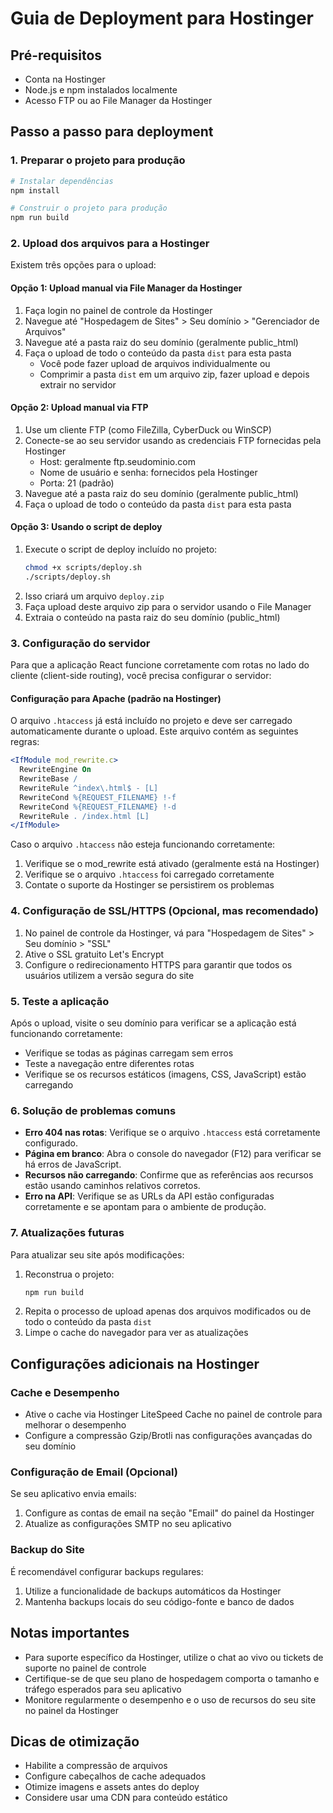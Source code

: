 
# Guia de Deployment para Hostinger

## Pré-requisitos
- Conta na Hostinger
- Node.js e npm instalados localmente
- Acesso FTP ou ao File Manager da Hostinger

## Passo a passo para deployment

### 1. Preparar o projeto para produção

```bash
# Instalar dependências
npm install

# Construir o projeto para produção
npm run build
```

### 2. Upload dos arquivos para a Hostinger

Existem três opções para o upload:

#### Opção 1: Upload manual via File Manager da Hostinger
1. Faça login no painel de controle da Hostinger
2. Navegue até "Hospedagem de Sites" > Seu domínio > "Gerenciador de Arquivos"
3. Navegue até a pasta raiz do seu domínio (geralmente public_html)
4. Faça o upload de todo o conteúdo da pasta `dist` para esta pasta
   - Você pode fazer upload de arquivos individualmente ou
   - Comprimir a pasta `dist` em um arquivo zip, fazer upload e depois extrair no servidor

#### Opção 2: Upload manual via FTP
1. Use um cliente FTP (como FileZilla, CyberDuck ou WinSCP)
2. Conecte-se ao seu servidor usando as credenciais FTP fornecidas pela Hostinger
   - Host: geralmente ftp.seudominio.com
   - Nome de usuário e senha: fornecidos pela Hostinger
   - Porta: 21 (padrão)
3. Navegue até a pasta raiz do seu domínio (geralmente public_html)
4. Faça o upload de todo o conteúdo da pasta `dist` para esta pasta

#### Opção 3: Usando o script de deploy
1. Execute o script de deploy incluído no projeto:
   ```bash
   chmod +x scripts/deploy.sh
   ./scripts/deploy.sh
   ```
2. Isso criará um arquivo `deploy.zip`
3. Faça upload deste arquivo zip para o servidor usando o File Manager
4. Extraia o conteúdo na pasta raiz do seu domínio (public_html)

### 3. Configuração do servidor

Para que a aplicação React funcione corretamente com rotas no lado do cliente (client-side routing), você precisa configurar o servidor:

#### Configuração para Apache (padrão na Hostinger)

O arquivo `.htaccess` já está incluído no projeto e deve ser carregado automaticamente durante o upload. Este arquivo contém as seguintes regras:

```apache
<IfModule mod_rewrite.c>
  RewriteEngine On
  RewriteBase /
  RewriteRule ^index\.html$ - [L]
  RewriteCond %{REQUEST_FILENAME} !-f
  RewriteCond %{REQUEST_FILENAME} !-d
  RewriteRule . /index.html [L]
</IfModule>
```

Caso o arquivo `.htaccess` não esteja funcionando corretamente:
1. Verifique se o mod_rewrite está ativado (geralmente está na Hostinger)
2. Verifique se o arquivo `.htaccess` foi carregado corretamente
3. Contate o suporte da Hostinger se persistirem os problemas

### 4. Configuração de SSL/HTTPS (Opcional, mas recomendado)

1. No painel de controle da Hostinger, vá para "Hospedagem de Sites" > Seu domínio > "SSL"
2. Ative o SSL gratuito Let's Encrypt
3. Configure o redirecionamento HTTPS para garantir que todos os usuários utilizem a versão segura do site

### 5. Teste a aplicação

Após o upload, visite o seu domínio para verificar se a aplicação está funcionando corretamente:
- Verifique se todas as páginas carregam sem erros
- Teste a navegação entre diferentes rotas
- Verifique se os recursos estáticos (imagens, CSS, JavaScript) estão carregando

### 6. Solução de problemas comuns

- **Erro 404 nas rotas**: Verifique se o arquivo `.htaccess` está corretamente configurado.
- **Página em branco**: Abra o console do navegador (F12) para verificar se há erros de JavaScript.
- **Recursos não carregando**: Confirme que as referências aos recursos estão usando caminhos relativos corretos.
- **Erro na API**: Verifique se as URLs da API estão configuradas corretamente e se apontam para o ambiente de produção.

### 7. Atualizações futuras

Para atualizar seu site após modificações:

1. Reconstrua o projeto:
   ```bash
   npm run build
   ```
2. Repita o processo de upload apenas dos arquivos modificados ou de todo o conteúdo da pasta `dist`
3. Limpe o cache do navegador para ver as atualizações

## Configurações adicionais na Hostinger

### Cache e Desempenho
- Ative o cache via Hostinger LiteSpeed Cache no painel de controle para melhorar o desempenho
- Configure a compressão Gzip/Brotli nas configurações avançadas do seu domínio

### Configuração de Email (Opcional)
Se seu aplicativo envia emails:
1. Configure as contas de email na seção "Email" do painel da Hostinger
2. Atualize as configurações SMTP no seu aplicativo

### Backup do Site
É recomendável configurar backups regulares:
1. Utilize a funcionalidade de backups automáticos da Hostinger
2. Mantenha backups locais do seu código-fonte e banco de dados

## Notas importantes

- Para suporte específico da Hostinger, utilize o chat ao vivo ou tickets de suporte no painel de controle
- Certifique-se de que seu plano de hospedagem comporta o tamanho e tráfego esperados para seu aplicativo
- Monitore regularmente o desempenho e o uso de recursos do seu site no painel da Hostinger

## Dicas de otimização

- Habilite a compressão de arquivos
- Configure cabeçalhos de cache adequados
- Otimize imagens e assets antes do deploy
- Considere usar uma CDN para conteúdo estático
